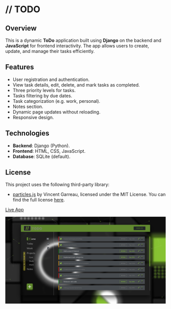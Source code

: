 # // TODO

## Overview

This is a dynamic **ToDo** application built using **Django** on the backend and **JavaScript** for frontend interactivity. The app allows users to create, update, and manage their tasks efficiently.

## Features

- User registration and authentication.
- View task details, edit, delete, and mark tasks as completed.
- Three priority levels for tasks.
- Tasks filtering by due dates.
- Task categorization (e.g. work, personal).
- Notes section.
- Dynamic page updates without reloading.
- Responsive design.

## Technologies

- **Backend**: Django (Python).
- **Frontend**: HTML, CSS, JavaScript.
- **Database**: SQLite (default).

## License

This project uses the following third-party library:
- [particles.js](https://github.com/VincentGarreau/particles.js) by Vincent Garreau, licensed under the MIT License. You can find the full license [here](https://github.com/VincentGarreau/particles.js/blob/master/LICENSE.md).

[Live App](https://sabaklibadze.pythonanywhere.com/)

![alt text](https://raw.githubusercontent.com/SabaKlibadze/To-Do/master/todo.png "App Preview")